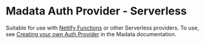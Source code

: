 # Madata Auth Provider - Serverless

Suitable for use with [Netlify Functions](https://www.netlify.com/products/functions/) or other Serverless providers.
To use, see [Creating your own Auth Provider](https://madata.dev/docs/authentication/#custom-auth-provider) in the Madata documentation.
